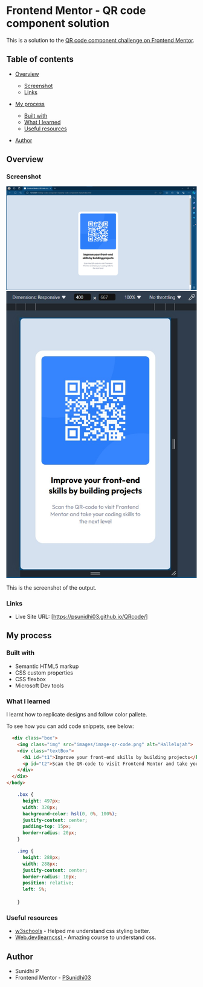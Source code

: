 # Frontend Mentor - QR code component solution

This is a solution to the [QR code component challenge on Frontend Mentor](https://www.frontendmentor.io/challenges/qr-code-component-iux_sIO_H). 

## Table of contents

- [Overview](#overview)
  - [Screenshot](#screenshot)
  - [Links](#links)

- [My process](#my-process)
  - [Built with](#built-with)
  - [What I learned](#what-i-learned)
  - [Useful resources](#useful-resources)
- [Author](#author)




## Overview

### Screenshot

![](./screenshots/Output_QR_desktop.jpeg)
![](./screenshots/Output_Mobile.jpeg)


This is the screenshot of the output.

### Links


- Live Site URL: [https://psunidhi03.github.io/QRcode/]

## My process

### Built with

- Semantic HTML5 markup
- CSS custom properties
- CSS flexbox
- Microsoft Dev tools


### What I learned

I learnt how to replicate designs and follow color pallete.

To see how you can add code snippets, see below:

```html
  <div class="box">
    <img class="img" src="images/image-qr-code.png" alt="Hallelujah">
    <div class="textBox">
      <h1 id="t1">Improve your front-end skills by building projects</h1>
      <p id="t2">Scan the QR-code to visit Frontend Mentor and take your coding skills to the next level</p>
    </div>
  </div>
</body>
```
```css
    .box {
      height: 497px;
      width: 320px;
      background-color: hsl(0, 0%, 100%);
      justify-content: center;
      padding-top: 15px;
      border-radius: 20px;
    }
```
```css
    .img {
      height: 288px;
      width: 288px;
      justify-content: center;
      border-radius: 10px;
      position: relative;
      left: 5%;

    }
```
   


### Useful resources

- [w3schools](https://www.w3schools.com/css/) - Helped me understand css styling better.
- [Web.dev(learncss)
](https://web.dev/learn/css) - Amazing course to understand css.


## Author

- Sunidhi P
- Frontend Mentor - [PSunidhi03](https://www.frontendmentor.io/profile/PSunidhi03)

